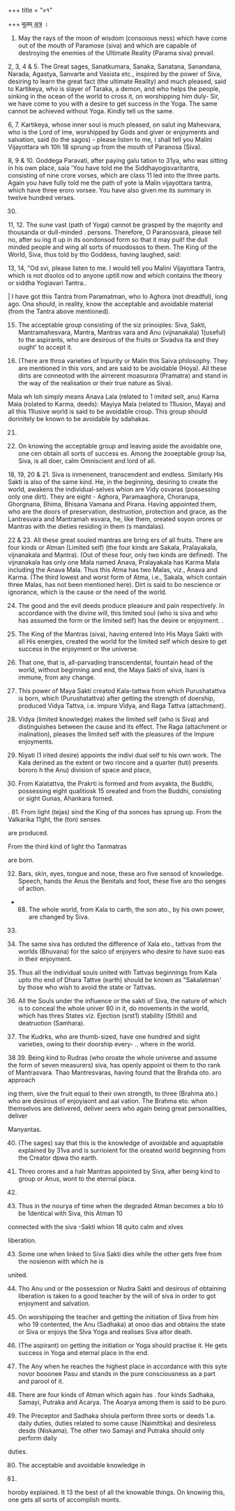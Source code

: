 +++
title = "०१"

+++
मूलम् [अत्र](https://archive.org/details/MaliniVijayottaraTantraEngTranslation1956VishnuDattShastri_201605/page/n143/mode/2up) ।

1. May the rays of the moon of wisdom (consoious ness) which have come out of the mouth of Paramose (siva) and which are capable of destroying the enemies of the Ultimate Reality (Parama siva) prevail. 

2, 3, 4 & 5. The Great sages, Sanatkumara, Sanaka, Sanatana, Sanandana, Narada, Agastya, Sanvarte and Vasista etc., inspired by the power of Siva, desiring to learn the great fact (the ultimate Reality) and much pleased, said to Kartikeya, who is slayer of Taraka, a demon, and who helps the people, sinking in the ocean of the world to cross it, on worshipping him duly- Sir, we have come to you with a desire to get success in the Yoga. The same cannot be achieved without Yoga. Kindly tell us the same.

6, 7. Kartikeya, whose inner soul is much pleased, on salut ing Mahesvara, who is the Lord of Ime, worshipped by Gods and giver or enjoyments and salvation, said (to the sagos) - please listen to me, I shall tell you Malini Vijayottara wh 10h 18 sprung up from the mouth of Paranosa (Siva). 

8, 9 & 10. Goddega Paravati, after paying galu tation to 31ya, who was sitting in his own place, saia 'You have told me the Siddhayogisvaritantra, consisting of nine crore vorses, which are class 11 led into the three parts. Again you have fully told me the path of yote la Malin vijayottara tantra, which have three eroro vorsee. You have also given me its summary in twelve hundred verses. 

30. 

11, 12. The sune vast (path of Yoga) cannot be grasped by the majority and thousanda or dull-minded . persons. Therefore, O Paranosvará, please tell no, after su ing it up in its oondonsod form so that it may puit! the dull minded people and wing all sorts of muodossos to them. The King of the World, Siva, thus told by tho Goddess, having laughed, said: 

13, 14, "Od svi, please listen to me. I would tell you Malini Vijayottara Tantra, which is not disolos od to anyone uptill now and which contains the theory or siddha Yogiavari Tantra.. 

| I have got this Tantra from Paramatman, who lo Aghora (not dreadful), long ago. Ona should, in reality, know the acceptable and avoidable material (from the Tantra above mentioned). 

15. The acceptable group consisting of the siz prinoiples: Siva, Sakti, Mantramahesvara, Mantra, Mantras vara and Anu (vijnanakala) 1(useful) to the aspirants, who are desirous of the fruits or Sivadva ita and they ought' to accept it. 

16. (There are throa varieties of Inpurity or Malin this Saiva philosophy. They are mentioned in this vors, and are said to be avoidable (Hoya). All these dirts are conneotod with the airrerent moasurora (Pramatra) and stand in the way of the realisation or their true nature as Siva). 

Mala wh loh simply means Anava Lala (related to 1 imited selt, anu) Karna Mala (rolated to Karma, deeds): Mayiya Mala (related to 11lusion, Maya) and all this 11lusive world is said to be avoidable croup. This group should dorinitely be known to be avoidable by sdahakas. 

21. 

17. On knowing the acceptable group and leaving aside the avoidable one, one cen obtain all sorts of success es. Among the zooeptable group Isa, Siva, is all doer, calm Omniscient and lord of all. 

18, 19, 20 & 21. Siva is inmenenent, transcendent and endless. Similarly His Sakti is also of the same kind. He, in the beginning, desiring to create the world, awakens the individual-selves whion are Vidy osvaras (possessing only one dirt). They are eight - Aghora, Paramaaghora, Chorarupa, Ghorgnana, Bhima, Bhisana Vamana and Pirana. Having appointed them, who are the doors of preservation, destruotion, protection and grace, as the Lantresvara and Mantramah esvara, he, like them, oreated soyon orores or Mantras with the dieties residing in them (s mandalas). 

22 & 23. All these great souled mantras are bring ers of all fruits. There are four kinds or Atman (Limited self) (the four kinds are Sakala, Pralayakala, vijnanakala and Mantra). (Out of these four, only two kinds are defined). The vijnanakala has only one Mala named Anava, Pralayakala has Karma Mala including the Anava Mala. Thus this Atma has two Malas, viz., Anava and Karma. (The third lowest and worst form of Atma, i.e., Sakala, which contain three Malas, has not been mentioned here). Dirt is said to bo nescience or ignorance, which is the cause or the need of the world. 

24. The good and the evil deeds produce pleasure and pain respectively. In accordance with the divine will, this limited soul (who is siva and who has assumed the form or the limited self) has the desire or enjoyment. . 

25. The King of the Mantras (siva), having entered Into His Maya Sakti with all His energies, created the world for the limited self which desire to get success in the enjoyment or the universe. 

26. That one, that is, all-parvading transcendental, fountain head of the world, without beginning and end, the Maya Sakti of siva, Isani is immune, from any change. 

27. This power of Maya Sakti creatod Kala-tattwa from which Purushatattva is born, which (Purushatattva) after getting the strength of doership, produced Vidya Tattva, i.e. impure Vidya, and Raga Tattva (attachment). 

28. Vidya (limited knowledge) makes the limited self (who is Siva) and distinguishes between the cause and its effect. The Raga (attachment or inalination), pleases the limited self with the pleasures of the Impure enjoyments. 

29. Niyati (1 irited desire) appoints the indivi dual self to his own work. The Kala derined as the extent or two rincore and a quarter (tuti) presents bororo h the Anu) division of space and place, 

30. From Kalatattva, the Prakrti is formed and from avyakta, the Buddhi, possessing eight qualitiosk 15 oreated and from the Buddhi, consisting or sight Gunas, Ahankara forned. 

. 81. From light (tejas) sind the King of tha sonces has sprung up. From the Valkarika 11ght, the (ton) senses 

are produced. 

From the third kind of light tho Tanmatras 

are born. 

32. Bars, skin, eyes, tongue and nose, these aro five sensod of knowledge. Speech, hands the Anus the Benitals and foot, these five aro tho senges of action. 

- 88. The whole world, from Kala to carth, the son ato., by his own power, are changed by Siva. 

33. 

84. The same siva has orduted the difference of Xala eto., tattvas from the worlds (Bhuvana) for the salco of enjoyers who desire to have suoo eas in their enjoyment. 

85. Thus all the individual souls united with Tattvas beginnings from Kala upto tho end of Dhara Tattve (earth) should be known as "Sakalatman' by those who wish to avoid the state or Tattvas. 

36. All the Souls under the influence or the sakti of Siva, the nature of which is to conceal the whole univer 80 in it, do movements in the world, which has thres States viz. Ejection (srst1) stability (Sthiti) and deatruotion (Samhara). 

87. The Kudrks, who are thumb-sized, have one hundred and sight varieties, owing to their doorship every- .. where in the world. 

38 39. Being kind to Rudras (who oroate the whole universe and assume the form of seven measurers) siva, has openly appoint oi them to tho rank of Mantrasvara. Thao Mantresvaras, having found that the Brahda oto. aro approach 

ing them, sive the fruit equal to their own strength, to three (Brahma ato.) who are desirous of enjoyiaont and aal vation. The Brahma eto. whon themselvos are delivered, deliver seers who again being great personalities, deliver 

Manyantas. 

40. (The sages) say that this is the knowledge of avoidable and aquaptable explained by 31va and is surrioient for the oreated world beginning from the Creator dpwa tho earth. 

41. Threo orores and a halr Mantras appointed by Siva, after being kind to group or Anus, wont to the eternal placa. 

84. 

42. Thus in the nourya of time when the degraded Atman becomes a blo tó be 1dentical with Siva, this Atman 10 

connected with the siva -Sakti whion 18 quito calm and xIves 

liberation. 

43. Some one when linked to Siva Sakti dies while the other gets free from the nosienon with which he is 

united. 

44. Tho Anu und or the possession or Nudra Sakti and desirous of obtaining liberation is taken to a good teacher by the will of siva in order to got enjoyment and salvation. 

45. On worshipping the teacher and getting the initiation of Siva from him who 19 contented, the Anu (Sadhaka) at onoo dias and obtains the state or Siva or enjoys the Slva Yoga and realises Siva altor death. 

46. (The aspirant) on getting the initiation or Yoga should practise it. He gets success in Yoga and eternal place in the end. 

47. The Any when he reaches the highest place in accordance with this syte novor booonee Pasu and stands in the pure consciousness as a part and parool of it. 

48. There are four kinds of Atman which again has . four kinds Sadhaka, Samayi, Putraka and Acarya. The Aoarya among them is said to be puro. 

49. The Preceptor and Sadhaka shoula perform three sorts or deeds 1.a. daily duties, duties related to some cause (Naimittika) and desireless desds (Niskama). The other two Samayi and Putraka should only perform daily 

duties. 

80. The acceptable and avoidable knowledge in 

35. 

horoby explained. It 13 the best of all the knowable things. On knowing this, one gets all sorts of accomplish monts. 
